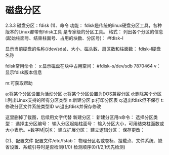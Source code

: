# 磁盘分区

2.3.3	磁盘分区：fdisk
(1)、命令
功能：
	fdisk是传统的linux硬盘分区工具，各种版本的Linux都带有fdisk工具
是专家级的分区工具。
格式：
列出各个分区的信息(起始柱面号、结束柱面号、占用的块数、分区号)：
#fdisk–l

显示当前硬盘的名称(/dev/sda)、大小、磁头数、扇区数和柱面数：
fdisk–l硬盘名称


fdisk常用命令：
s:显示磁盘在块中占用空间：
#fdisk–s/dev/sdb
7870464
v：显示fdisk版本信息

m:可获取帮助

a:将某个分区设置为活动分区
c:将某个分区设置为DOS兼容分区
d:删除某个分区
l:列出Linux支持的所有分区类型
n:新建分区
p:打印分区表
q:退出fdisk但不保存
t:修改分区文件系统类型ID
w:退出fdisk并保存修改

这里删掉了截图，后续用文字代替
新建分区：
新建分区用n命令：
选择分区类型：
选择主分区编号：
输入分区起始柱面号：
输入分区大小，可用结束柱面数或大小表示。+数字M|G|K：
建立扩展分区：
建立逻辑分区：
保存更改：

(2)、配置文件
配置文件/etc/fstab：
物理分区名或卷标、挂载点、文件系统、缺省设置、系统引导时是否检测(1/0)
检测顺序(0/1/2,1优先检测)

